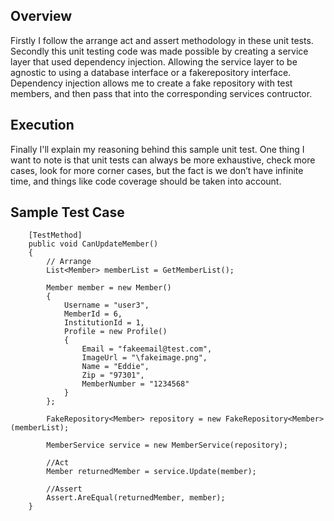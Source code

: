 ## Overview

Firstly I follow the arrange act and assert methodology in these unit tests.
Secondly this unit testing code was made possible by creating a service layer that used dependency injection. 
Allowing the service layer to be agnostic to using a database interface or a fakerepository interface.
Dependency injection allows me to create a fake repository with test members, and then pass that into the corresponding 
services contructor. 

## Execution

Finally I'll explain my reasoning behind this sample unit test. One thing I want to note is that unit tests can always be more 
exhaustive, check more cases, look for more corner cases, but the fact is we don’t have infinite time, and things 
like code coverage should be taken into account.

## Sample Test Case

        [TestMethod]
        public void CanUpdateMember()
        {
            // Arrange
            List<Member> memberList = GetMemberList();
            
            Member member = new Member()
            {
                Username = "user3",
                MemberId = 6,
                InstitutionId = 1,
                Profile = new Profile()
                {
                    Email = "fakeemail@test.com",
                    ImageUrl = "\fakeimage.png",
                    Name = "Eddie",
                    Zip = "97301",
                    MemberNumber = "1234568"
                }
            };

            FakeRepository<Member> repository = new FakeRepository<Member>(memberList);

            MemberService service = new MemberService(repository);

            //Act
            Member returnedMember = service.Update(member);

            //Assert
            Assert.AreEqual(returnedMember, member);
        }
